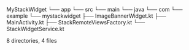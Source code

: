 MyStackWidget
└── app
    └── src
        └── main
            └── java
                └── com
                    └── example
                        └── mystackwidget
                            ├── ImageBannerWidget.kt
                            ├── MainActivity.kt
                            ├── StackRemoteViewsFactory.kt
                            └── StackWidgetService.kt

8 directories, 4 files
